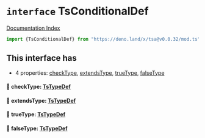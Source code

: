 # `interface` TsConditionalDef

[Documentation Index](../README.md)

```ts
import {TsConditionalDef} from "https://deno.land/x/tsa@v0.0.32/mod.ts"
```

## This interface has

- 4 properties:
[checkType](#-checktype-tstypedef),
[extendsType](#-extendstype-tstypedef),
[trueType](#-truetype-tstypedef),
[falseType](#-falsetype-tstypedef)


#### 📄 checkType: [TsTypeDef](../type.TsTypeDef/README.md)



#### 📄 extendsType: [TsTypeDef](../type.TsTypeDef/README.md)



#### 📄 trueType: [TsTypeDef](../type.TsTypeDef/README.md)



#### 📄 falseType: [TsTypeDef](../type.TsTypeDef/README.md)



